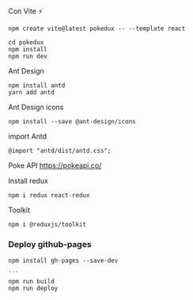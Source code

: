 Con Vite ⚡

```
npm create vite@latest pokedux -- --template react
```

```
cd pokedux
npm install
npm run dev
```

Ant Design

```
npm install antd
yarn add antd
```

Ant Design icons

```
npm install --save @ant-design/icons
```

import Antd

```
@import "antd/dist/antd.css";
```

Poke API
https://pokeapi.co/

Install redux

```
npm i redux react-redux
```

Toolkit

```
npm i @reduxjs/toolkit
```

### Deploy github-pages

````
npm install gh-pages --save-dev

```
npm run build
npm run deploy
````
